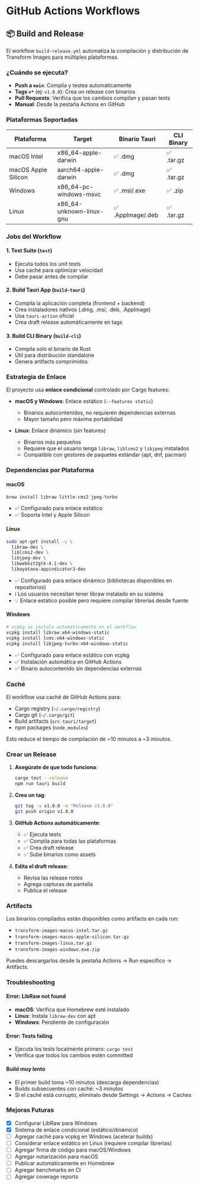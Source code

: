 # GitHub Actions Workflows

## 📦 Build and Release

El workflow `build-release.yml` automatiza la compilación y distribución de Transform Images para múltiples plataformas.

### ¿Cuándo se ejecuta?

- **Push a `main`**: Compila y testea automáticamente
- **Tags `v*`** (ej: `v1.0.0`): Crea un release con binarios
- **Pull Requests**: Verifica que los cambios compilan y pasan tests
- **Manual**: Desde la pestaña Actions en GitHub

### Plataformas Soportadas

| Plataforma | Target | Binario Tauri | CLI Binary |
|------------|--------|---------------|------------|
| macOS Intel | x86_64-apple-darwin | ✅ .dmg | ✅ .tar.gz |
| macOS Apple Silicon | aarch64-apple-darwin | ✅ .dmg | ✅ .tar.gz |
| Windows | x86_64-pc-windows-msvc | ✅ .msi/.exe | ✅ .zip |
| Linux | x86_64-unknown-linux-gnu | ✅ .AppImage/.deb | ✅ .tar.gz |

### Jobs del Workflow

#### 1. **Test Suite** (`test`)
- Ejecuta todos los unit tests
- Usa caché para optimizar velocidad
- Debe pasar antes de compilar

#### 2. **Build Tauri App** (`build-tauri`)
- Compila la aplicación completa (frontend + backend)
- Crea instaladores nativos (.dmg, .msi, .deb, .AppImage)
- Usa `tauri-action` oficial
- Crea draft release automáticamente en tags

#### 3. **Build CLI Binary** (`build-cli`)
- Compila solo el binario de Rust
- Útil para distribución standalone
- Genera artifacts comprimidos

### Estrategia de Enlace

El proyecto usa **enlace condicional** controlado por Cargo features:

- **macOS y Windows**: Enlace estático (`--features static`)
  - Binarios autocontenidos, no requieren dependencias externas
  - Mayor tamaño pero máxima portabilidad

- **Linux**: Enlace dinámico (sin features)
  - Binarios más pequeños
  - Requiere que el usuario tenga `libraw`, `liblcms2` y `libjpeg` instalados
  - Compatible con gestores de paquetes estándar (apt, dnf, pacman)

### Dependencias por Plataforma

#### macOS
```bash
brew install libraw little-cms2 jpeg-turbo
```
- ✅ Configurado para enlace estático
- ✅ Soporta Intel y Apple Silicon

#### Linux
```bash
sudo apt-get install -y \
  libraw-dev \
  liblcms2-dev \
  libjpeg-dev \
  libwebkit2gtk-4.1-dev \
  libayatana-appindicator3-dev
```
- ✅ Configurado para enlace dinámico (bibliotecas disponibles en repositorios)
- ℹ️ Los usuarios necesitan tener libraw instalado en su sistema
- 💡 Enlace estático posible pero requiere compilar librerías desde fuente

#### Windows
```powershell
# vcpkg se instala automáticamente en el workflow
vcpkg install libraw:x64-windows-static
vcpkg install lcms:x64-windows-static
vcpkg install libjpeg-turbo:x64-windows-static
```
- ✅ Configurado para enlace estático con vcpkg
- ✅ Instalación automática en GitHub Actions
- ✅ Binario autocontenido sin dependencias externas

### Caché

El workflow usa caché de GitHub Actions para:
- Cargo registry (`~/.cargo/registry`)
- Cargo git (`~/.cargo/git`)
- Build artifacts (`src-tauri/target`)
- npm packages (`node_modules`)

Esto reduce el tiempo de compilación de ~10 minutos a ~3 minutos.

### Crear un Release

1. **Asegúrate de que todo funciona**:
   ```bash
   cargo test --release
   npm run tauri build
   ```

2. **Crea un tag**:
   ```bash
   git tag -a v1.0.0 -m "Release v1.0.0"
   git push origin v1.0.0
   ```

3. **GitHub Actions automáticamente**:
   - ✅ Ejecuta tests
   - ✅ Compila para todas las plataformas
   - ✅ Crea draft release
   - ✅ Sube binarios como assets

4. **Edita el draft release**:
   - Revisa las release notes
   - Agrega capturas de pantalla
   - Publica el release

### Artifacts

Los binarios compilados están disponibles como artifacts en cada run:
- `transform-images-macos-intel.tar.gz`
- `transform-images-macos-apple-silicon.tar.gz`
- `transform-images-linux.tar.gz`
- `transform-images-windows.exe.zip`

Puedes descargarlos desde la pestaña Actions → Run específico → Artifacts.

### Troubleshooting

#### Error: LibRaw not found
- **macOS**: Verifica que Homebrew esté instalado
- **Linux**: Instala `libraw-dev` con apt
- **Windows**: Pendiente de configuración

#### Error: Tests failing
- Ejecuta los tests localmente primero: `cargo test`
- Verifica que todos los cambios estén committed

#### Build muy lento
- El primer build toma ~10 minutos (descarga dependencias)
- Builds subsecuentes con caché: ~3 minutos
- Si el caché está corrupto, elimínalo desde Settings → Actions → Caches

### Mejoras Futuras

- [x] Configurar LibRaw para Windows
- [x] Sistema de enlace condicional (estático/dinámico)
- [ ] Agregar caché para vcpkg en Windows (acelerar builds)
- [ ] Considerar enlace estático en Linux (requiere compilar librerías)
- [ ] Agregar firma de código para macOS/Windows
- [ ] Agregar notarización para macOS
- [ ] Publicar automáticamente en Homebrew
- [ ] Agregar benchmarks en CI
- [ ] Agregar coverage reports
